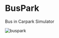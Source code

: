 # BusPark
Bus in Carpark Simulator

![buspark](https://user-images.githubusercontent.com/31294078/36637468-343d0544-1a41-11e8-80b5-d75c9ea0bdf3.gif)
